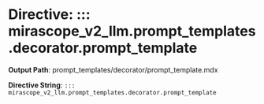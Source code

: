# Directive: ::: mirascope_v2_llm.prompt_templates.decorator.prompt_template

**Output Path**: prompt_templates/decorator/prompt_template.mdx

**Directive String**: `::: mirascope_v2_llm.prompt_templates.decorator.prompt_template`

